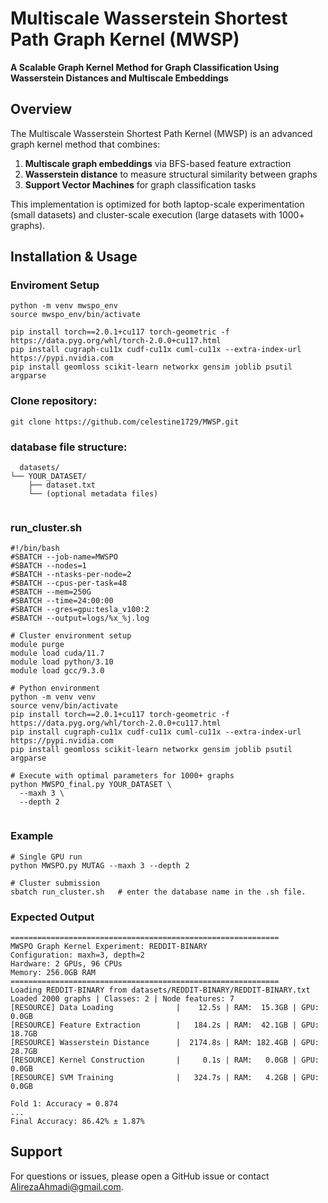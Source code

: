 # Multiscale Wasserstein Shortest Path Graph Kernel (MWSP)

**A Scalable Graph Kernel Method for Graph Classification Using Wasserstein Distances and Multiscale Embeddings**

## Overview

The Multiscale Wasserstein Shortest Path Kernel (MWSP) is an advanced graph kernel method that combines:

1. **Multiscale graph embeddings** via BFS-based feature extraction
2. **Wasserstein distance** to measure structural similarity between graphs
3. **Support Vector Machines** for graph classification tasks

This implementation is optimized for both laptop-scale experimentation (small datasets) and cluster-scale execution (large datasets with 1000+ graphs).


## Installation & Usage

### Enviroment Setup
  ```
  python -m venv mwspo_env
  source mwspo_env/bin/activate

  pip install torch==2.0.1+cu117 torch-geometric -f https://data.pyg.org/whl/torch-2.0.0+cu117.html
  pip install cugraph-cu11x cudf-cu11x cuml-cu11x --extra-index-url https://pypi.nvidia.com
  pip install geomloss scikit-learn networkx gensim joblib psutil argparse
  ```


 ### Clone repository:

```
git clone https://github.com/celestine1729/MWSP.git
```
### database file structure:
```
  datasets/
└── YOUR_DATASET/
    ├── dataset.txt
    └── (optional metadata files)
  
```

### run_cluster.sh
```
#!/bin/bash
#SBATCH --job-name=MWSPO
#SBATCH --nodes=1
#SBATCH --ntasks-per-node=2
#SBATCH --cpus-per-task=48
#SBATCH --mem=250G
#SBATCH --time=24:00:00
#SBATCH --gres=gpu:tesla_v100:2
#SBATCH --output=logs/%x_%j.log

# Cluster environment setup
module purge
module load cuda/11.7
module load python/3.10
module load gcc/9.3.0

# Python environment
python -m venv venv
source venv/bin/activate
pip install torch==2.0.1+cu117 torch-geometric -f https://data.pyg.org/whl/torch-2.0.0+cu117.html
pip install cugraph-cu11x cudf-cu11x cuml-cu11x --extra-index-url https://pypi.nvidia.com
pip install geomloss scikit-learn networkx gensim joblib psutil argparse

# Execute with optimal parameters for 1000+ graphs
python MWSPO_final.py YOUR_DATASET \
  --maxh 3 \
  --depth 2
  
```


### Example

```
# Single GPU run
python MWSPO.py MUTAG --maxh 3 --depth 2

# Cluster submission
sbatch run_cluster.sh   # enter the database name in the .sh file.
```
### Expected Output

```
============================================================
MWSPO Graph Kernel Experiment: REDDIT-BINARY
Configuration: maxh=3, depth=2
Hardware: 2 GPUs, 96 CPUs
Memory: 256.0GB RAM
============================================================
Loading REDDIT-BINARY from datasets/REDDIT-BINARY/REDDIT-BINARY.txt
Loaded 2000 graphs | Classes: 2 | Node features: 7
[RESOURCE] Data Loading              |    12.5s | RAM:  15.3GB | GPU:   0.0GB
[RESOURCE] Feature Extraction        |   184.2s | RAM:  42.1GB | GPU:  18.7GB
[RESOURCE] Wasserstein Distance      |  2174.8s | RAM: 182.4GB | GPU:  28.7GB
[RESOURCE] Kernel Construction       |     0.1s | RAM:   0.0GB | GPU:   0.0GB
[RESOURCE] SVM Training              |   324.7s | RAM:   4.2GB | GPU:   0.0GB

Fold 1: Accuracy = 0.874
...
Final Accuracy: 86.42% ± 1.87%
```

## Support

For questions or issues, please open a GitHub issue or contact AlirezaAhmadi@gmail.com.

